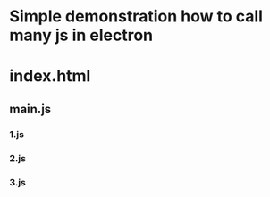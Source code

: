 # Simple demonstration how to call many js in electron
# index.html
## main.js
### 1.js
### 2.js
### 3.js
<!-- Use Markmap extension to visualize -->